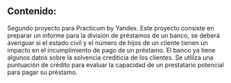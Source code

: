 ## Contenido:

Segundo proyecto para Practicum by Yandex. Este proyecto consiste en preparar un informe para la división de préstamos de un banco, se deberá averiguar si el estado 
civil y el número de hijos de un cliente tienen un impacto en el incumplimiento de pago de un préstamo. El banco ya tiene algunos datos sobre la solvencia crediticia 
de los clientes. Se utiliza una puntuación de crédito para evaluar la capacidad de un prestatario potencial para pagar su préstamo.
